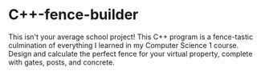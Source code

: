 # C++-fence-builder

This isn't your average school project! This C++ program is a fence-tastic culmination of everything I learned in my Computer Science 1 course.
Design and calculate the perfect fence for your virtual property, complete with gates, posts, and concrete. 

